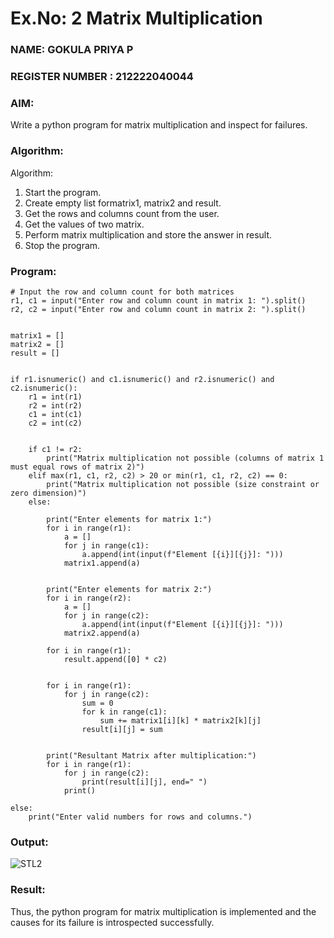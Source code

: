 # Ex.No: 2   Matrix Multiplication 

### NAME: GOKULA PRIYA P                                                                           
### REGISTER NUMBER : 212222040044

### AIM: 
Write a python program for matrix multiplication and inspect for failures.
 
### Algorithm:

Algorithm:
1. Start the program.
2. Create empty list formatrix1, matrix2 and result.
3. Get the rows and columns count from the user.
4. Get the values of two matrix.
5. Perform matrix multiplication and store the answer in result.
6. Stop the program.
### Program:

```
# Input the row and column count for both matrices
r1, c1 = input("Enter row and column count in matrix 1: ").split()
r2, c2 = input("Enter row and column count in matrix 2: ").split()


matrix1 = []
matrix2 = []
result = []


if r1.isnumeric() and c1.isnumeric() and r2.isnumeric() and c2.isnumeric():
    r1 = int(r1)
    r2 = int(r2)
    c1 = int(c1)
    c2 = int(c2)

    
    if c1 != r2:
        print("Matrix multiplication not possible (columns of matrix 1 must equal rows of matrix 2)")
    elif max(r1, c1, r2, c2) > 20 or min(r1, c1, r2, c2) == 0:
        print("Matrix multiplication not possible (size constraint or zero dimension)")
    else:
        
        print("Enter elements for matrix 1:")
        for i in range(r1):
            a = []
            for j in range(c1):
                a.append(int(input(f"Element [{i}][{j}]: ")))
            matrix1.append(a)

       
        print("Enter elements for matrix 2:")
        for i in range(r2):
            a = []
            for j in range(c2):
                a.append(int(input(f"Element [{i}][{j}]: ")))
            matrix2.append(a)

        for i in range(r1):
            result.append([0] * c2)

       
        for i in range(r1):
            for j in range(c2):
                sum = 0
                for k in range(c1):
                    sum += matrix1[i][k] * matrix2[k][j]
                result[i][j] = sum

   
        print("Resultant Matrix after multiplication:")
        for i in range(r1):
            for j in range(c2):
                print(result[i][j], end=" ")
            print()

else:
    print("Enter valid numbers for rows and columns.")

```

### Output:

![STL2](https://github.com/user-attachments/assets/32383f76-7c5a-4988-a4e1-556a0f73b8fa)





### Result:
Thus, the python program for matrix multiplication is implemented and the causes for its failure is introspected successfully.

